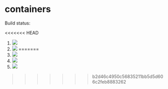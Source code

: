 # containers

Build status:

<<<<<<< HEAD
1. [![](https://github.com/JustinEsters/contiainers_justin/workflows/tests-fibonacci/badge.svg)](https://github.com/JustinEsters/contiainers_justin/actions?query=workflow%3Atests-fibonacci)
1. [![](https://github.com/JustinEsters/contiainers_justin/workflows/tests-range/badge.svg)](https://github.com/JustinEsters/contiainers_justin/actions?query=workflow%3Atests-range)
=======
1. [![](https://github.com/JustinEsters/contiainers_justin/workflows/tests-fibonacci/badge.svg)](https://github.com/JustinEsters/contiainers_justin/actions?query=workflow%3Atests-fibonacci)
1. [![](https://github.com/JustinEsters/containers/workflows/tests-range/badge.svg)](https://github.com/JustinEsters/containers/actions?query=workflow%3Atests-range)
1. [![](https://github.com/JustinEsters/containers/workflows/tests-unicode/badge.svg)](https://github.com/JustinEsters/containers/actions?query=workflow%3Atests-unicode)
>>>>>>> b2d46c4950c56835211bb5d5d606c2feb8883262
